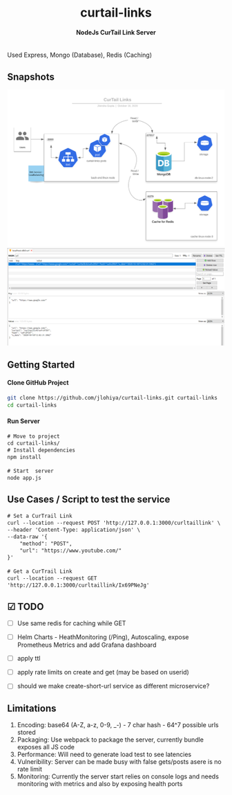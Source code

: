 
<h1 align="center">
  curtail-links
</h1>
<h4 align="center">NodeJs CurTail Link Server</h4>

</br>
Used Express, Mongo (Database), Redis (Caching)

## Snapshots
<img src="deployment.png" alt="dep" />
<img src="redis-dumps.png" alt="redis-dumps" />

## Getting Started

#### Clone GitHub Project
```sh
git clone https://github.com/jlohiya/curtail-links.git curtail-links
cd curtail-links
```

#### Run Server

```
# Move to project
cd curtail-links/
# Install dependencies
npm install

# Start  server
node app.js
```

## Use Cases / Script to test the service
```
# Set a CurTrail Link
curl --location --request POST 'http://127.0.0.1:3000/curltaillink' \
--header 'Content-Type: application/json' \
--data-raw '{
    "method": "POST",
    "url": "https://www.youtube.com/"
}'

# Get a CurTrail Link
curl --location --request GET 'http://127.0.0.1:3000/curltaillink/Ix69PNeJg'

```

## ☑ TODO

- [ ] Use same redis for caching while GET
- [ ] Helm Charts - HeathMonitoring (/Ping), Autoscaling, expose Prometheus Metrics and add Grafana dashboard
- [ ] apply ttl
- [ ] apply rate limits on create and get (may be based on userid)
- [ ] should we make create-short-url service as different microservice?


## Limitations
1. Encoding: base64 (A-Z, a-z, 0-9, _-) - 7 char hash - 64^7 possible urls stored
2. Packaging: Use webpack to package the server, currently bundle exposes all JS code
3. Performance: Will need to generate load test to see latencies
4. Vulneribility: Server can be made busy with false gets/posts asere is no rate limit
5. Monitoring: Currently the server start relies on console logs and needs monitoring with metrics and also by exposing health ports

